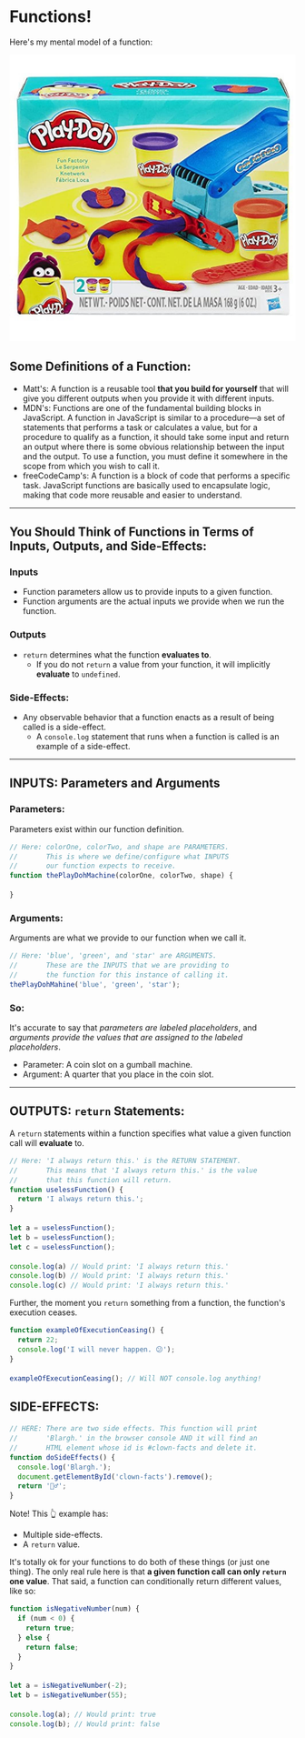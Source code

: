 # Functions!

Here's my mental model of a function:

![Play-Doh Machine](./playdoh.jpg)

## Some Definitions of a Function:

* Matt's: A function is a reusable tool **that you build for yourself** that will give you different outputs when you provide it with different inputs.
* MDN's: Functions are one of the fundamental building blocks in JavaScript. A function in JavaScript is similar to a procedure—a set of statements that performs a task or calculates a value, but for a procedure to qualify as a function, it should take some input and return an output where there is some obvious relationship between the input and the output. To use a function, you must define it somewhere in the scope from which you wish to call it.
* freeCodeCamp's: A function is a block of code that performs a specific task. JavaScript functions are basically used to encapsulate logic, making that code more reusable and easier to understand.

---

## You Should Think of Functions in Terms of Inputs, Outputs, and Side-Effects:

### Inputs

* Function parameters allow us to provide inputs to a given function.
* Function arguments are the actual inputs we provide when we run the function.

### Outputs

* `return` determines what the function **evaluates to**.
  * If you do not `return` a value from your function, it will implicitly **evaluate** to `undefined`.

### Side-Effects:

* Any observable behavior that a function enacts as a result of being called is a side-effect.
  * A `console.log` statement that runs when a function is called is an example of a side-effect.

---

## INPUTS: Parameters and Arguments

### Parameters:

Parameters exist within our function definition.

```js
// Here: colorOne, colorTwo, and shape are PARAMETERS.
//       This is where we define/configure what INPUTS
//       our function expects to receive.
function thePlayDohMachine(colorOne, colorTwo, shape) {
  
}
```

### Arguments:

Arguments are what we provide to our function when we call it.

```js
// Here: 'blue', 'green', and 'star' are ARGUMENTS.
//       These are the INPUTS that we are providing to
//       the function for this instance of calling it.
thePlayDohMahine('blue', 'green', 'star');
```

### So:

It's accurate to say that *parameters are labeled placeholders*, and *arguments provide the values that are assigned to the labeled placeholders*.

* Parameter: A coin slot on a gumball machine.
* Argument: A quarter that you place in the coin slot.

---

## OUTPUTS: `return` Statements:


A `return` statements within a function specifies what value a given function call will **evaluate** to.

```js
// Here: 'I always return this.' is the RETURN STATEMENT.
//       This means that 'I always return this.' is the value
//       that this function will return.
function uselessFunction() {
  return 'I always return this.';
}

let a = uselessFunction();
let b = uselessFunction();
let c = uselessFunction();

console.log(a) // Would print: 'I always return this.'
console.log(b) // Would print: 'I always return this.'
console.log(c) // Would print: 'I always return this.'
```

Further, the moment you `return` something from a function, the function's execution ceases.

```js
function exampleOfExecutionCeasing() {
  return 22;
  console.log('I will never happen. 😕');
}

exampleOfExecutionCeasing(); // Will NOT console.log anything!
```

## SIDE-EFFECTS:

```js
// HERE: There are two side effects. This function will print
//       'Blargh.' in the browser console AND it will find an
//       HTML element whose id is #clown-facts and delete it.
function doSideEffects() {
  console.log('Blargh.');
  document.getElementById('clown-facts').remove();
  return '🤷‍♂️';
}
```

Note! This 👆 example has:
* Multiple side-effects.
* A `return` value.

It's totally ok for your functions to do both of these things (or just one thing). The only real rule here is that **a given function call can only `return` one value**. That said, a function can conditionally return different values, like so:

```js
function isNegativeNumber(num) {
  if (num < 0) {
    return true;
  } else {
    return false;
  }
}

let a = isNegativeNumber(-2);
let b = isNegativeNumber(55);

console.log(a); // Would print: true
console.log(b); // Would print: false
```

